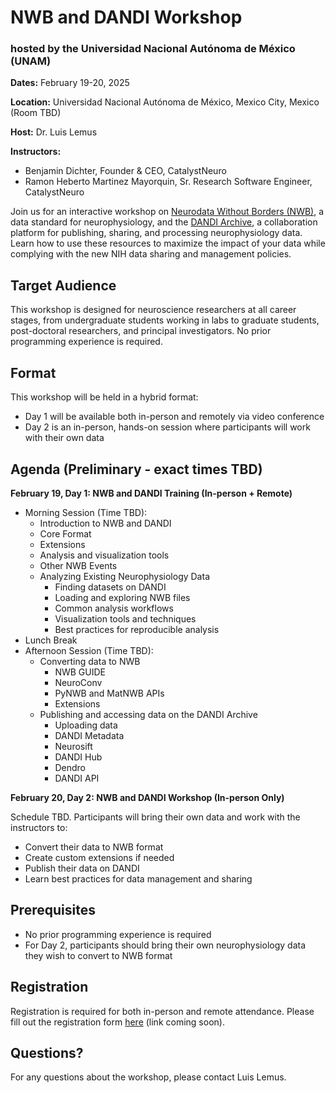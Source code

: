 # NWB and DANDI Workshop
### hosted by the Universidad Nacional Autónoma de México (UNAM)

**Dates:** February 19-20, 2025

**Location:** Universidad Nacional Autónoma de México, Mexico City, Mexico (Room TBD)

**Host:** Dr. Luis Lemus

**Instructors:**
* Benjamin Dichter, Founder & CEO, CatalystNeuro
* Ramon Heberto Martinez Mayorquin, Sr. Research Software Engineer, CatalystNeuro

Join us for an interactive workshop on [Neurodata Without Borders (NWB)](https://nwb.org), a data standard for neurophysiology, and the [DANDI Archive](https://dandiarchive.org), a collaboration platform for publishing, sharing, and processing neurophysiology data. Learn how to use these resources to maximize the impact of your data while complying with the new NIH data sharing and management policies.

## Target Audience
This workshop is designed for neuroscience researchers at all career stages, from undergraduate students working in labs to graduate students, post-doctoral researchers, and principal investigators. No prior programming experience is required.

## Format
This workshop will be held in a hybrid format:
- Day 1 will be available both in-person and remotely via video conference
- Day 2 is an in-person, hands-on session where participants will work with their own data

## Agenda (Preliminary - exact times TBD)

**February 19, Day 1: NWB and DANDI Training (In-person + Remote)**

* Morning Session (Time TBD):
  * Introduction to NWB and DANDI
  * Core Format
  * Extensions
  * Analysis and visualization tools
  * Other NWB Events
  * Analyzing Existing Neurophysiology Data
    * Finding datasets on DANDI
    * Loading and exploring NWB files
    * Common analysis workflows
    * Visualization tools and techniques
    * Best practices for reproducible analysis
* Lunch Break
* Afternoon Session (Time TBD):
  * Converting data to NWB
    * NWB GUIDE
    * NeuroConv
    * PyNWB and MatNWB APIs
    * Extensions
  * Publishing and accessing data on the DANDI Archive
    * Uploading data
    * DANDI Metadata
    * Neurosift
    * DANDI Hub
    * Dendro
    * DANDI API

**February 20, Day 2: NWB and DANDI Workshop (In-person Only)**

Schedule TBD. Participants will bring their own data and work with the instructors to:
* Convert their data to NWB format
* Create custom extensions if needed
* Publish their data on DANDI
* Learn best practices for data management and sharing

## Prerequisites
* No prior programming experience is required
* For Day 2, participants should bring their own neurophysiology data they wish to convert to NWB format

## Registration
Registration is required for both in-person and remote attendance. Please fill out the registration form [here](#) (link coming soon).

## Questions?
For any questions about the workshop, please contact Luis Lemus.
